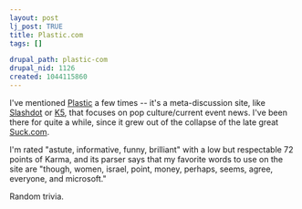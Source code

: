 ```yaml
--- 
layout: post
lj_post: TRUE
title: Plastic.com
tags: []

drupal_path: plastic-com
drupal_nid: 1126
created: 1044115860
---
```

I've mentioned <a href="http://www.plastic.com" target="_blank">Plastic</a> a few times -- it's a meta-discussion site, like <a href="http://www.slashdot.org" target="_blank">Slashdot</a> or <a href="http://www.kuro5hin.org" target="_blank">K5</a>, that focuses on pop culture/current event news. I've been there for quite a while, since it grew out of the collapse of the late great <a href="http://www.suck.com" target="_blank">Suck.com</a>.

I'm rated "astute, informative, funny, brilliant" with a low but respectable 72 points of Karma, and its parser says that my favorite words to use on the site are "though, women, israel, point, money, perhaps, seems, agree, everyone, and microsoft."

Random trivia.
